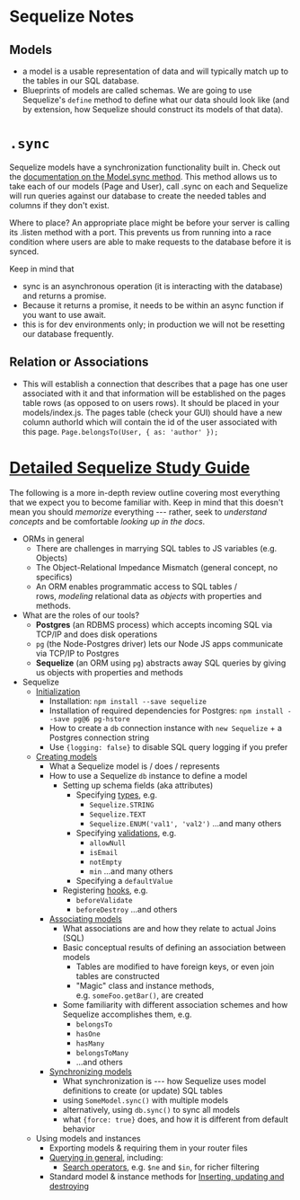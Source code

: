 # Sequelize Notes

## Models

- a model is a usable representation of data and will typically match up to the tables in our SQL database.
- Blueprints of models are called schemas. We are going to use Sequelize's `define` method to define what our data should look like (and by extension, how Sequelize should construct its models of that data).

# `.sync`

Sequelize models have a synchronization functionality built in. Check out the [documentation on the Model.sync method](http://docs.sequelizejs.com/manual/tutorial/models-definition.html#database-synchronization). This method allows us to take each of our models (Page and User), call .sync on each and Sequelize will run queries against our database to create the needed tables and columns if they don't exist.

Where to place? An appropriate place might be before your server is calling its .listen method with a port. This prevents us from running into a race condition where users are able to make requests to the database before it is synced.

Keep in mind that

- sync is an asynchronous operation (it is interacting with the database) and returns a promise.
- Because it returns a promise, it needs to be within an async function if you want to use await.
- this is for dev environments only; in production we will not be resetting our database frequently.

## Relation or Associations

- This will establish a connection that describes that a page has one user associated with it and that information will be established on the pages table rows (as opposed to on users rows). It should be placed in your models/index.js. The pages table (check your GUI) should have a new column authorId which will contain the id of the user associated with this page.
  `Page.belongsTo(User, { as: 'author' });`

# [Detailed Sequelize Study Guide](https://learn.fullstackacademy.com/workshop/5a68bdb4d749e900042aa7ee/content/5a68bdb4d749e900042aa83a/text)

The following is a more in-depth review outline covering most everything that we expect you to become familiar with. Keep in mind that this doesn't mean you should *memorize* everything --- rather, seek to *understand concepts* and be comfortable *looking up in the docs*.

- ORMs in general
  - There are challenges in marrying SQL tables to JS variables (e.g. Objects)
  - The Object-Relational Impedance Mismatch (general concept, no specifics)
  - An ORM enables programmatic access to SQL tables / rows, *modeling* relational data as *objects* with properties and methods.
- What are the roles of our tools?
  - **Postgres** (an RDBMS process) which accepts incoming SQL via TCP/IP and does disk operations
  - `pg` (the Node-Postgres driver) lets our Node JS apps communicate via TCP/IP to Postgres
  - **Sequelize** (an ORM using `pg`) abstracts away SQL queries by giving us objects with properties and methods
- Sequelize
  - [Initialization](https://sequelize-guides.netlify.com/getting-started/)
    - Installation: `npm install --save sequelize`
    - Installation of required dependencies for Postgres: `npm install --save pg@6 pg-hstore`
    - How to create a `db` connection instance with `new Sequelize` + a Postgres connection string
    - Use `{logging: false}` to disable SQL query logging if you prefer
  - [Creating models](https://sequelize-guides.netlify.com/model-definition/)
    - What a Sequelize model is / does / represents
    - How to use a Sequelize `db` instance to define a model
      - Setting up schema fields (aka attributes)
        - Specifying [types](https://sequelize-guides.netlify.com/column-types/), e.g.
          - `Sequelize.STRING`
          - `Sequelize.TEXT`
          - `Sequelize.ENUM('val1', 'val2')` ...and many others
        - Specifying [validations](https://sequelize-guides.netlify.com/validators-and-default-values/), e.g.
          - `allowNull`
          - `isEmail`
          - `notEmpty`
          - `min` ...and many others
        - Specifying a `defaultValue`
      - Registering [hooks](https://sequelize-guides.netlify.com/hooks/), e.g.
        - `beforeValidate`
        - `beforeDestroy` ...and others
    - [Associating models](https://sequelize-guides.netlify.com/association-types/)
      - What associations are and how they relate to actual Joins (SQL)
      - Basic conceptual results of defining an association between models
        - Tables are modified to have foreign keys, or even join tables are constructed
        - "Magic" class and instance methods, e.g. `someFoo.getBar()`, are created
      - Some familiarity with different association schemes and how Sequelize accomplishes them, e.g.
        - `belongsTo`
        - `hasOne`
        - `hasMany`
        - `belongsToMany`
        - ...and others
    - [Synchronizing models](http://docs.sequelizejs.com/manual/tutorial/models-definition.html#database-synchronization)
      - What synchronization is --- how Sequelize uses model definitions to create (or update) SQL tables
      - using `SomeModel.sync()` with multiple models
      - alternatively, using `db.sync()` to sync all models
      - what `{force: true}` does, and how it is different from default behavior
  - Using models and instances
    - Exporting models & requiring them in your router files
    - [Querying in general](https://sequelize-guides.netlify.com/querying/), including:
      - [Search operators](https://sequelize-guides.netlify.com/search-operators/), e.g. `$ne` and `$in`, for richer filtering
    - Standard model & instance methods for [Inserting, updating and destroying](https://sequelize-guides.netlify.com/inserting-updating-destroying/)
